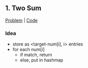 ## 1. Two Sum
[Problem](https://leetcode.com/problems/two-sum/) | [Code](1_Two_Sum.java)
### Idea
* store as <target-num[i], i> entries
* for each num[i]
  * if match, return
  * else, put in hashmap
